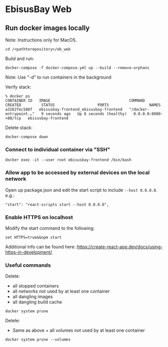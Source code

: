 # EbisusBay Web

## Run docker images locally

Note: Instructions only for MacOS.

```
cd /<pathtorepository>/eb_web
```

Build and run:

```
docker-compose -f docker-compose.yml up --build --remove-orphans
```

Note: Use "-d" to run containers in the background

Verify stack:

```
% docker ps
CONTAINER ID   IMAGE                                   COMMAND                  CREATED         STATUS                   PORTS                  NAMES
a3262fec588f   ebisusbay-frontend_ebisusbay-frontend   "/docker-entrypoint.…"   9 seconds ago   Up 8 seconds (healthy)   0.0.0.0:8080->80/tcp   ebisusbay-frontend
```

Delete stack:

```
docker-compose down
```

### Connect to individual container via "SSH"

```
docker exec -it --user root ebisusbay-frontend /bin/bash
```

### Allow app to be accessed by external devices on the local network

Open up package.json and edit the start script to include `--host 0.0.0.0`. e.g.:

```
"start": "react-scripts start --host 0.0.0.0",
```

### Enable HTTPS on localhost

Modify the start command to the following:

```
set HTTPS=true&&npm start
```

Additional info can be found here: https://create-react-app.dev/docs/using-https-in-development/

### Useful commands

Delete:

- all stopped containers
- all networks not used by at least one container
- all dangling images
- all dangling build cache

```
docker system prune
```

Delete:

- Same as above + all volumes not used by at least one container

```
docker system prune --volumes
```
